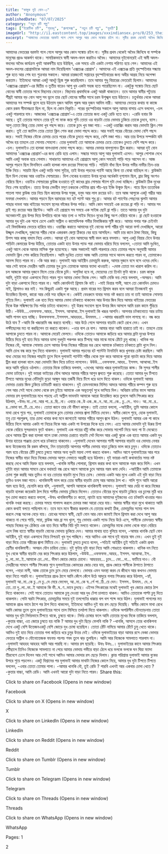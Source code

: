 ```yaml
---
title: "কামুক দুই বোন-৩"
author: "Anonymous"
publishedDate: "07/07/2025"
category: "নতুন চটি গল্প"
tags: ["ইরোটিক চটি", "গৃহবধূ", "গ্রুপসেক্স", "নতুন চটি গল্প", "যুবতী"]
imageUrl: "http://i1.eastcontent.top/images/xxxindiansex.pro/0/253_their_naked.jpg"
excerpt: "আমাদের ভেতরের বরফটা গলে গেলে আপুর আর কোন সঙ্কোচ রইল না। সৃষ্টির প্রথম থেকেই অবৈধ জিনিষে বা সর্ম্পকে মানুষের প্রচণ্ড আকর্ষণ থাকে। সাময়িকভাবে স্বামী অদল-বদল করাটাও অবৈধ। আমাদের দুইবোনরেই এই স্বামী অদল-ব..."
---
```


আমাদের ভেতরের বরফটা গলে গেলে আপুর আর কোন সঙ্কোচ রইল না। সৃষ্টির প্রথম থেকেই অবৈধ জিনিষে বা সর্ম্পকে মানুষের প্রচণ্ড আকর্ষণ থাকে। সাময়িকভাবে স্বামী অদল-বদল করাটাও অবৈধ। আমাদের দুইবোনরেই এই স্বামী অদল-বদলের অবৈধ কার্যক্রম খুবই আকর্ষণীয় হয়ে উঠছিল, এক সময়ে এটা একটা নেশায় পরিণত হয়ে গেল। আমাদের এই অদল-বদলের প্রোগ্রামটাকে আমরা নাম দিয়েছিলাম ‘এক্সচেঞ্জ প্রোগ্রাম’। আমাদের এই এক্সচেঞ্জ প্রতি বৃহস্পতিবার সন্ধ্যায় শুরু হতে আর শেষ হত শুক্রবার সকালে। আমরা চারজনেই সপ্তাহের বৃহস্পতিবারের জন্য অধীর আগ্রহ নিয়ে অপেক্ষা করতাম। ইতিমধ্যে আমরা একটু আধটু ড্রিঙ্ক শুরু করেছিলাম। তবে আমার শুধু বিয়ারের ভেতরেই ছিলাম। আমাদের ‘এক্সচেঞ্জ প্রোগ্রাম’-এর দ্বিতীয় ও তৃতীয় বারেও আপু খুব একটা সহজ হতে পারেছিলেন না। একটুকু সঙ্কোচ নিয়ে ছোট বোনের স্বামী তোতার সাথে বিছানায় যেতেন। বিছানায় প্রথমদিকে একটু আরষ্ট থাকতেন। তবে আমার স্বামীর পটুতায় শীঘ্রই আমার বড় বোন আপু সব ভুলে তার ছোট বোনের স্বামীর সাথে চরম উশৃঙ্খল হয়ে উঠতেন। চতুর্থবার থেকে আমরা আমাদের সব সম্পর্ক ভুলে হয়ে উঠতাম দুজন আদিম পুরুষ আর দুজন আদিম নারী। আমাদের ভেতরে কথায় বা কাজে কোন রকম সীমাবদ্ধতা ছিল না, ছিল না কোন বিকৃতি।
পরের বৃহস্পতিবার সকালে আপু আমার বাসায় এসে বললেন,
-চল একটু পারলারে যাব। আজকের ‘এক্সচেঞ্জ প্রোগ্রাম’-এ তোর তোতার জন্য একটু রেডি হতে হবে।
-রেডি হবার কি আছে। তুই তোতার সামনে তোর দুই পা ফাক করে শুবি তোতা ওর বাড়াটা তোর ভোদায় ঢুকিয়ে তোকে চুদবে, ব্যাস। আপু তোতা কিন্তু তোর ভোদা খুব পছন্দ করে। তোকে চুদে খুব মজা পায়।
-একটু ওয়াক্সিং করাব আর ভোদাটা ক্লিন শেভ করাব। তুই তো জানিস তোর তোতা ক্লিন শেভ করা ভোদা পছন্দ করে। আর সবাই পরের বৌয়ের ভোদা বেশি পছন্দ করে। সবাই নিজের বৌকে চোদার চেয়ে পরের বৌকে চুদতে পছন্দ করে, বেশি মজা পায়। আর তার উপরে সম্পর্কটা যদি অবৈধ হয় তাহলে তো সোনায় সোহাগা। তোর দুলাভাই তো আমাকে চোদার চেয়ে তোকেও চুদতে বেশি পছন্দ করে।
-চল। দুলাভাইও তো হালকা বালওয়ালা ভোদা পছন্দ করে। আমার ভোদার বালগুলোও ট্রিম করাব।
আমরা দুই বোন আমাদের ‘এক্সচেঞ্জ প্রোগ্রাম’-এর জন্য রেডি হয়ে এলাম।
সন্ধ্যার সময়ে আপু আর দুলাভাই এলেন। আপুর পোশাক দেখে আমি একটু অবাক হয়ে গেলাম। সাধারণত আমাদের এই প্রোগ্রামে আপু কোন সময়েই শাড়ি পড়ে আসেন না। আজ আপুর পড়নে ছিল ফিনফিনে একটা হালকা লাল রংয়ের শিফনের শাড়ি। শাড়িটা বাঁধা ছিল উনার গভীর নাভীর তিন-চার ইঞ্চি নিচে। সায়াটা ছিল একটু ভাড়ি সাদা সুতির, তাই উনার পড়নের প্যান্টি আছে কিনা তা বোঝা যাচিছল না। ব্লাউজটা ছিল ডিপ নেকের আর ওয়াইড সোল্ডারের। ডিপ নেকের হওয়াতে উনার দুধের অর্ধেকটা দৃশ্যমান ছিল, ব্রার কিছু অংশও বেরিয়ে ছিল। ওয়াইড সোল্ডারের ব্লাউজ হওয়াতে দুই কাধের ব্রার সোল্ডার স্ট্যাপ দুটা দেখা যাচ্ছিল। ব্লাউজটা ঠিক দুধের নিচে শেষ হয়েছিল। তাতে উনার মেদহীন মসৃণ চকচকে পেটটার প্রায় পাঁচ-ছয় ইঞ্চি উন্মুক্ত ছিল। গায়ে ছিল ততোধিক পাতলা সাদা ব্লাউজ তার নিচে ছিল কালোর উপর সবুজ, হলুদ আর লাল রংয়ের ডট। তবে আজ আপুকে একটু গম্ভীর আর মনমরা দেখলাম। আমার পড়নে ছিল বরাবরের মত হট প্যান্ট আর শুধু ব্রা। আমার হট প্যান্টের পেছনের ঝুলটা আমার পাছার দাবনা আর থাইয়ের সংযোগ স্থলের ভাঁজের উপর পর্যন্ত। আমি কোন সময়েই এক রংয়ের ব্রা পড়ি না। আমার সব ব্রাই গাঢ় রংয়ের আর প্রিন্টেড। আমি এই প্রোগ্রমে সব সময়ে এক সাইজ ছোট ব্রা পড়ি। তাতে আমার দুধ দুটা অনেকাংশই ব্রার উপর দিয়ে উপচিয়ে থাকে আর তলা ও সাইড দিয়েও দুধের কিছু অংশ বেরিয়ে থাকে। ব্রা ছোট হওয়াকে আমার দুধ দুটা এক সাথে চেপে একটা অস্লীল ও কামোদ্দিপক গভীর বিভাজিকার সৃষ্টি করে। আমার গলার শরু চেইনটা এই বিভাজিকার ভেতরে হারিয়ে যায়। ওয়াক্সিং করাতে আমাদের দুই বোনের ফর্সা শরীর দুটা আরো ফর্সা দেখাচ্ছিল, আরো উজ্জ্বল দেখাচ্ছিল, দুজনের শরীর থেকে একরকম জেল্লা ঠিকরে বের হয়ে আসছিল। আমি চার ক্যান ঠান্ডা বিয়ার, কিছু চিপস আর কাজু বাদাম নিয়ে এলাম। আমরা দুই বোন আমাদের স্বামী বদল করে বসলাম। আপু একটু বিয়ার টেনে উনার শাড়িটা কেমারের উপর উঠিয়ে, তোতার একটা হাত উনার প্যাড পরা ভোদায় ধরিয়ে দিয়ে বললেন,
-তোতা আমি দুঃখিত, একটু আগে থেকে আমার মাসিক শুরু হয়েগেছে। আজ সকালেই আমি পারলারে যেয়ে তোমার পছন্দ অনুযায়ী আমার ভোদাটা ক্লিন শেভ করিয়ে নিয়েছিলাম। আমি দুঃখিত তোতা আজ আমি তোমার সাথে আনন্দ করতে পারব না, তোমাকেও আনন্দ দিতে পারব না।
-কি আর করা। দুলাভাই আর আইরীন চোদাচুদি করুক, আমার দুজনে বসে বসে ওদের দেখি। আর সেই ফাকে মেহরীন আমি তোমার মুখ চুদে তোমাকে আমার ফ্যাদা খাওয়াই।
-দোস্ত তোতা মন খারাপ করিস না। চল আজকে আমার দুজনে মিলে তোর বৌকে চুদি। অসুবিধা হবে না, মেয়েদের তো তিনটা ফুটা থাকে।
চরম কামুক আমি, দুইটা বাড়া একসাথে নিতে পারব শুনে আমার ভোদা ভিজে গেল। আমি মেকি ভয় পেয়ে বললাম,
-অসম্ভব। আমি দুটা বাড়া একসাথে নিতে পারব না। আমি কোনদিনই থ্রিসাম কি নাই।
-মাই ডিয়ার শালী, আগে তো কোনদিন চোদাও নাই, থ্রিসামও কর নাই। সব কিছুরই একটা শুরু আছে।
প্রথম বারের মত থ্রিসাম করব বলে আমরা তিনজনাই খুব উত্তেজিত ছিলাম, কারো আর দেরি সহ্য হচ্ছিল না। কেউই বেডরুমে যাবার সময় নষ্ট করতে চায় না তাই আমাকে সোফায় শুইয়ে দিল। দুলাভাই এক হাত দিয়ে আমার ভোদা চটকাতে থাকলেন আর উনার জিব দিয়ে আমার থাইয়ের ভেতরের দিকে উরু সন্ধিক্ষণের নিচ পর্যন্ত চাটতে থাকলেন। দুই উরুর সংযোগ স্থলে উনার জিব আসলে আমি চরম কামে গুঁঙিয়ে উঠি।
-উউউ….ওফফফফ..আহহ.. ইসসস. আআআ..ইস দুলাভাই কি খচ্চর আপনি। আপনার চটকানোতে আর চাটায় আমি পাগল হয়ে যাচ্ছি। উফফফফফ..ইসসসস..আহহহহ.. উমমমম..।
-আমার খচ্চরামি ভাল লাগছে না। বন্ধ করে উঠে যাব ?
-আমি কি খচ্চারামি বন্ধ করতে বলেছি। আর উঠে গেলে আপনার বাড়াটা কেটে রেখে দেব। এখন লক্ষীছেলের মত যা করছিলেন তা করতে থাকেন।
-ওরে বাপ রে বাপ। আমার বাড়া আমি হারাতে চাই না। তাহলে তোর আপাকে চুদতে পারব না। আমাকে মেরেই ফেলবে।
ওদিকে তোতাও আমাকে জড়িয়ে ধরে আমার ব্রাটা দুধের উপরে উঠিয়ে দিয়ে দুই হাত দিয়ে আমার ডাসা দুধদুটা পকপক করে টিপছে আর মাঝে মাঝে ঠোঁটে চুমু খাচ্ছে। খানিক পর নিজের বৌ, আমাকে সোফায় চেপে আমার উপর নিজের শরীরের ভর রেখে আমাকে চটকাতে চটকাতে ব্রাটা খুলে নিল। আমি চোখ বন্ধ করে সুখ নিতে থাকলাম। দুলাভাই আমার পড়নের হট প্যান্টটা টানাটানি করে খুলবার চেষ্টা করছিল। আমি বাধ্য মেয়ের মত নিজের পাছাটা তুলে দিলে দুলাভাই প্যান্টটা শরীর থেকে মুক্ত করে আমাকে পুরো ল্যাংটা করে দিয়ে আমার ট্রিম করা হালকা বালে ঘেরা ভোদাটা জিব দিয়ে চাটতে লাগলেন। উউউ….ওফফফফ..আহহ.. ইসসস. আআআ..ইস করে আমি গুঙিয়ে ওঠলাম। তোতার দিকে তাকিয়ে বললাম,
-দেখেছ আমার খচ্চর দুলাভাইয়ের কান্ড। কি সুন্দর শালীর ভোদা চাটছেন।
দুই ভায়রা ভাইয়ের যৌথ আদরে আমার শরীরে আগুন জ্বলতে শুরু করেছে। তোতা আমার দুধ টিপতে টিপতে আমার দুধের বোঁটাদুটা বুড়ো আঙ্গুল আর তর্জনী দিয়ে টিপে ধরে ডলে দিতে থাকল। ওদিকে দুলাভাই আমার ভোদার চেরায় জিভ ঢুকিয়ে চাটাচাটি করতে থাকলেন। দুই চোদনবাজের মিলিত আদরে আমার শরীরে কম্পন শুরু হয়ে গেল আর সেই সাথে ভোদা থেকে রস চুইয়ে আমাকে এক অভূতপূর্ব সুখে ভাসিয়ে দিল। অবিরাম চাটার ফলে আমার ভোদার রস দুলাভাইয়ের মখে পড়ছে এই অস্লীল ভাবনাটা আমাকে আরো উত্তেজিত করে তুললে আমি শিৎকার করে উঠলাম,
-উফঃ মা..গো..আর পা..র..ছি..না। এবারে কে..উ এক..জ..ন..আ..মা..কে.. চু..দে.. দাও। আ..মা..র.. র..ভোদা ফা..টি..য়ে..দাও।
তোতা জানে তার বৌ ভীষণ কামুক। তাই তোতা বললো,
-আইরীন, তুমি আমার কোলে মাথা রেখে শুয়ে পড়, দুলাভাই তোমাকে চুদে তোমার ভোদার জ্বালা মিটিয়ে দেবেন।
স্বামীর কোলে শুয়ে, হোক দুলাভাই. তবু তো পরপুরুষ, তার চোদা খাবার কথা মনে জাগতেই আমার শরীরে আগুন জ্বলে উঠল। দুলাভাই আমার এক পা কাধে উঠিয়ে নিলে আমার একটা পা নিচের দিকে আর একটা পা উপরের দিকে হয়ে গেল। এতে আমার ভোদাটা দুই উরুর চিপা থেকে বেরিয়ে সুন্দরভাবে ফুটে থাকল। দুলাভাই এক পায়ের হাঁটু ভাঁজ করে সোফায় সাপোর্ট নিয়ে অন্য পা টা মেঝেতে রেখে আমার ট্রিম করা হালকা বালে ঢাকা ভোদার চেরাতে বাড়াটা সেট দিলেন আর একটু ঝুকে এক হাতে আমার একটা দুধ উনার হাতের পাঞ্জায় চেপে ধরে চটকাতে থাকলেন।
-দুলাভাই দেখেন আপনার শালী আপনার বাড়াটা ওর ভোদায় নেবার জন্য উত্তেজনায় কি রকম কাঁপছে, নিন তাড়াতাড়ি আপনার শালীর ভোদায় বাড়া ঢুকিয়ে ভাল করে চুদুন।
ওদিকে তোতাও গরম হয়ে বৌয়ের ঠোঁট চুষতে চুষতে আমার অন্য দুধটা ময়দা পেশা করতে থাকল। আমিও আগে দুলাভাইয়ের আর পরে নিজের স্বামীর বাড়া দিয়ে নিজের ভোদার আগুন নেভাতে আগ্রহী হয়ে উঠলাম। দুই ভায়রা-ভাই কথাবার্তায় সময় নষ্ট করছে দেখে আমি বিরক্ত হয়ে বললাম,
-খানকি মাগীর পোলারা, থ্রিসাম করার কথা বলে আমাকে গরম করে দিলি। এখন দুইটা বাড়া আমার সামনে রেখে বথাবর্তা বন্ধ রেখে আগে আমাকে চুদে আমার গরম কমা দেখি।
-আইরীন আমি তোমাকে চোদা শুরু করছি আর তুমিও না হয় তোতার বাড়াটা মুখে নিয়ে চোষ। ভোদায় একটা আর মুখে একটা এই দুটা বাড়া নিয়ে তুমিও ডবল মজা পাবে। খানকিমাগী ভাল করে তোর স্বামীর বাড়াটা চোষ্ আর আমার ঠাপ খা।
গালি শুনে আমি আরো গরম হয়ে উঠে, ছেনালি করে বলি,
-দুলাভাই, আপনি আমাকে খানকিমাগী বললেন।
দুলাভাই আর দেরি না করে নিজের বাড়াটা হালকা কয়েকটা ঠাপ দিয়ে শালীর ভোদায় ঢুকিয়ে দিলেন। তোতাও বৌয়ের মুখে বাড়াটা ঢুকিয়ে ওর চুলের মুঠি ধরে মুখ চোদা করতে করতে বললো,
-উফঃ খানকিমাগীর ঢং কতো, ল্যাংটা হয়ে আমাদের দুইজনের এত চটকানি খাওয়ার পরও খানকি নখরা করছে। চোদার সময়ে গালমন্দ করলে চোদার মজা আরো বেরে যায়।
আমার স্বামীর বাড়া মুখে থাকাতে আমি কোন কথাই বলতে পাছিলাম না। তবে মনে মনে স্বীকার করলাম যে তোতার কথাই ঠিক, চোদাচুদির সমেয় গাল মন্দ করলে সেক্স অনেক বেড়ে যায়। চোখের সামনে স্বামী, ছোট বোন আর বোন জামাই মিলে থ্রিসাম করা দেখে আপু আর থাকতে না পেরে শাড়ি, সায়া, ব্লাউজ আর ব্রা সব খুলে, শুধু ভোদায় একটা প্যাড নিয়ে উঠে এসে, শালীকে চোদনরত স্বামীর পাছায় নিজের দুধ ঠেকিয়ে এক হাত দিয়ে স্বামীর বিচি দুটা মলতে থাকেন। চোদাচুদির মাঝে ভোদা থেকে বাড়া বেরিয়ে এলে নিজ হাতে স্বামীর বাড়াটা বোনের ভোদায় ডুকিয়ে দেন। আমার মাথায় হাত বুলিয়ে বলেন,
-আমার খানকি ছোট বোন আইরীন, দুই বাড়া একসাথে নিয়ে নিশ্চয়ই খুব সুখ পাচ্ছিস। পরে আমিও এক সাথে দুই বাড়ার স্বাদ নেব। এখন তুই দুই বাড়া দিয়ে তোর শরীরের জ্বালা মিটিয়ে নে।
দুলাভাই চুদতে চুদতে বলেন,
-সত্যিই আইরীন তুই সত্যিই একটা প্রথম শ্রেণীর খানকিমাগী। অসম্ভব যৌন চাহিদা তোর।
দুই ফুটায় দুটা বাড়া নিয়ে আমি গোঙাতে থাকলাম। খানিক দম নিতে মুখ থেকে স্বামীর বাড়াটা বের করে শিৎকার করে উঠলাম,
-উউউ….ওফফফফ..আহহ.. ইসসস. আআআ..ইস.. দু..লা..ভা..ই..আমাকে চো..দো.. ভীষণ জোরে জোরে চোদো। আহহহহ… চুদে… ভো…দা… ফাটিয়ে দাও।
বৌ মেহরীনের সামনে শালীর শিৎকার শুনে দুলভাইয়ের কোমরের জোর বেরে যায়, প্রচণ্ড জোরে শালীকে ঠাপাতে ঠাপাতে বলেন,
-দাড়া মাগী, আজ তোকে চুদে চুদে মেরে ফেলবো। ভোদার এমন অবস্থা করব যে জীবনে আর কখনও ভোদায় বাড়া নিতে পারবি না।
দুলাভাইয়ের প্রচণ্ড ঠাপে আমি কেঁপে কেঁপে উঠে আদুরে গলায় শিৎকার করে উঠলাম,
-হ্যাঁ, দুলাভাই আ..মা..কে চু..দে চু..দে মেরে ফেলেন, আ..মা..কে স্ব..র্গে পা..ঠি..য়ে দেন। ইসসস.. উমমম.. দে..খ তো..তা দু..লা..ভা..ই আমাকে কি ভী..ষ..ণ..ভাবে চুদছে।
এইসব শিৎকারের মঝেই দুলাভাই খুব জোরে জোরে ঠাপ দিতে থাকলেন। সেই সাথে তোতাও আমাকে চুমু দেওয়া আর দুধ টেপা চালাতে থাকল। আমিও তোতাকে পাল্টা চুমু দিতে থাকলাম। গোটা ঘরটা শিৎকার, চোদাচুদির সময়ে দুই তলপেটের ধাক্কার থপ থপ শব্দে ভরে উঠল। দুলাভাই পাগলের মত আমাকে প্রচণ্ড ভাবে ঠাপে পর ঠাপ দিতে থাকলেন, ইতিমধ্যে আমিও দুই বার রস ছেড়ে দিয়েছি। স্বামীর কোলে মাথা রেখে আমি কোমর তুলে তুলে দুলাভাইয়ের সাথে তাল মিলিয়ে তলঠপা দিতে থাকলাম। ওদিকে অপরিসীম যৌনতাড়নায় তোতা আমার দুধ দুটা নির্দয়ভাবে টিপতে থাকে, চুষতে থাকে। নির্দয় চোষার ফলে আমি তোতার মুখের দিকে তাকিয়ে বললাম,
-কুত্তার বাচ্চা, এত জোরে চুষতে হয় নাকি ? আমার দুধ দুটা ছিড়ে ফেলবি নাকি ?
-খানকি, আসলে তোর খানকিপনা দেখে একটু বেশি উত্তেজনএকটু বেশি জোড়ে দুধ চোষা হয়েছিল।
তোতা ঠোঁট নামিয়ে আমার ঠোঁটে চুমু খেতে থাকে। আমিও দুই হাত দিয়ে তোতার গলা জড়িয়ে ধরে চুমুর উত্তর দেই। ওদিকে দুলাভাইয়ের বাড়া আমার রসে ভেজা ভোদার ভেতরে অস্লীল ও যৌনোত্তেজক ফচফচ পচপচ শবদ তুলে ঝড় তুলছিল। আমি আর নিজেকে সামলাতে পারলাম না।
-দুলাভাই আহহহ আহহহ আমি আর পারছি না। আমার রস ছাড়ছি। উফঃ উফঃ..।
দুলাভাইয়ের কানে আমার শিৎকার পৌঁছালে তিনিও নিজেকে সামলাতে না পেরে আমার ভোদায় গভীরে বাড়া ঠেলে ধরে ভলকে ভলকে ঘন ঘিয়া ফ্যাদা তীরবেগে ঢেলে দিলেন আর সেই সাথে আমিও আমার ভোদার রস ছেড়ে দিলাম। ক্লান্ত পরিশ্রান্ত দুলাভাই আমার বুকের উপরে শুয়ে পড়লেন।
একটু বিশ্রামের পর দুলাভাই আমার মাথাটা নিজের কোলে নিয়ে, আমার দুধ দুটা টিপতে টিপতে বললেন,
-এবার তোতা তোমার পালা।
-আমার খানকি বৌ, তুই রেডি ? পারবি এখনই আর একবার চোদা খেতে ?
-কুত্তার বাচ্চা, আমি রেডি। আমি এখনই আরো দুটা বাড়া নিতে পারব।
Share this:


Click to share on Facebook (Opens in new window)


Facebook




Click to share on X (Opens in new window)


X




Click to share on LinkedIn (Opens in new window)


LinkedIn




Click to share on Reddit (Opens in new window)


Reddit




Click to share on Tumblr (Opens in new window)


Tumblr




Click to share on Telegram (Opens in new window)


Telegram




Click to share on Threads (Opens in new window)


Threads




Click to share on WhatsApp (Opens in new window)


WhatsApp


Pages: 
1
 
2
